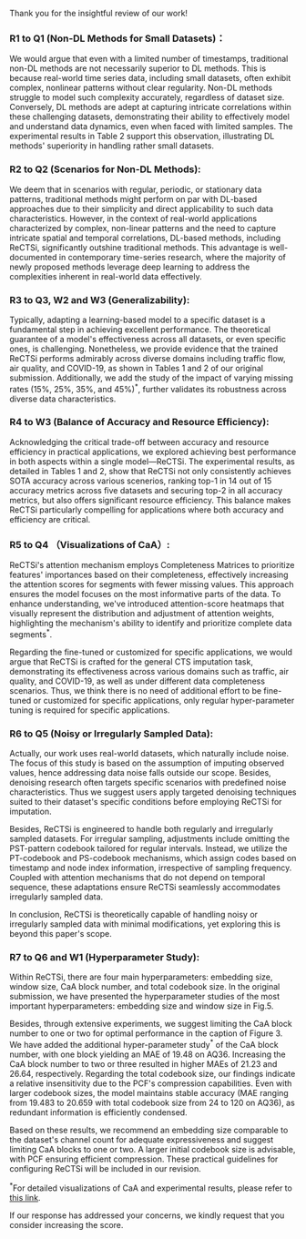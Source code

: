 Thank you for the insightful review of our work!

### R1 to Q1 (Non-DL Methods for Small Datasets)：
We would argue that even with a limited number of timestamps, traditional non-DL methods are not necessarily superior to DL methods. This is because real-world time series data, including small datasets, often exhibit complex, nonlinear patterns without clear regularity. Non-DL methods struggle to model such complexity accurately, regardless of dataset size. Conversely, DL methods are adept at capturing intricate correlations within these challenging datasets, demonstrating their ability to effectively model and understand data dynamics, even when faced with limited samples. The experimental results in Table 2 support this observation, illustrating DL methods' superiority in handling rather small datasets.
### R2 to Q2 (Scenarios for Non-DL Methods):
We deem that in scenarios with regular, periodic, or stationary data patterns, traditional methods might perform on par with DL-based approaches due to their simplicity and direct applicability to such data characteristics. However, in the context of real-world applications characterized by complex, non-linear patterns and the need to capture intricate spatial and temporal correlations, DL-based methods, including ReCTSi, significantly outshine traditional methods. This advantage is well-documented in contemporary time-series research, where the majority of newly proposed methods leverage deep learning to address the complexities inherent in real-world data effectively.
### R3 to Q3, W2 and W3 (Generalizability):
Typically, adapting a learning-based model to a specific dataset is a fundamental step in achieving excellent performance. The theoretical guarantee of a model's effectiveness across all datasets, or even specific ones, is challenging. Nonetheless, we provide evidence that the trained ReCTSi performs admirably across diverse domains including traffic flow, air quality, and COVID-19, as shown in Tables 1 and 2 of our original submission. Additionally, we add the study of the impact of varying missing rates (15%, 25%, 35%, and 45%)$^*$, further validates its robustness across diverse data characteristics.
### R4 to W3 (Balance of Accuracy and Resource Efficiency):
Acknowledging the critical trade-off between accuracy and resource efficiency in practical applications, we explored achieving best performance in both aspects within a single model—ReCTSi. The experimental results, as detailed in Tables 1 and 2, show that ReCTSi not only consistently achieves SOTA accuracy across various scenerios, ranking top-1 in 14 out of 15 accuracy metrics across five datasets and securing top-2 in all accuracy metrics, but also offers significant resource efficiency. This balance makes ReCTSi particularly compelling for applications where both accuracy and efficiency are critical.
### R5 to Q4 （Visualizations of CaA）:
ReCTSi's attention mechanism employs Completeness Matrices to prioritize features' importances based on their completeness, effectively increasing the attention scores for segments with fewer missing values. This approach ensures the model focuses on the most informative parts of the data. To enhance understanding, we've introduced attention-score heatmaps that visually represent the distribution and adjustment of attention weights, highlighting the mechanism's ability to identify and prioritize complete data segments$^*$.

Regarding the fine-tuned or customized for specific applications, we would argue that ReCTSi is crafted for the general CTS imputation task, demonstrating its effectiveness across various domains such as traffic, air quality, and COVID-19, as well as under different data completeness scenarios. Thus, we think there is no need of additional effort to be fine-tuned or customized for specific applications, only regular hyper-parameter tuning is required for specific applications.
### R6 to Q5 (Noisy or Irregularly Sampled Data):
Actually, our work uses real-world datasets, which naturally include noise. The focus of this study is based on the assumption of imputing observed values, hence addressing data noise falls outside our scope. Besides, denoising research often targets specific scenarios with predefined noise characteristics. Thus we suggest users apply targeted denoising techniques suited to their dataset's specific conditions before employing ReCTSi for imputation.

Besides, ReCTSi is engineered to handle both regularly and irregularly sampled datasets. For irregular sampling, adjustments include omitting the PST-pattern codebook tailored for regular intervals. Instead, we utilize the PT-codebook and PS-codebook mechanisms, which assign codes based on timestamp and node index information, irrespective of sampling frequency. Coupled with attention mechanisms that do not depend on temporal sequence, these adaptations ensure ReCTSi seamlessly accommodates irregularly sampled data.

In conclusion, ReCTSi is theoretically capable of handling noisy or irregularly sampled data with minimal modifications, yet exploring this is beyond this paper's scope.
### R7 to Q6 and W1 (Hyperparameter Study):
Within ReCTSi, there are four main hyperparameters: embedding size, window size, CaA block number, and total codebook size. In the original submission, we have presented the hyperparameter studies of the most important hyperparameters: embedding size and window size in Fig.5. 

Besides, through extensive experiments, we suggest limiting the CaA block number to one or two for optimal performance in the caption of Figure 3. We have added the additional hyper-parameter study$^*$ of the CaA block number, with one block yielding an MAE of 19.48 on AQ36. Increasing the CaA block number to two or three resulted in higher MAEs of 21.23 and 26.64, respectively. Regarding the total codebook size, our findings indicate a relative insensitivity due to the PCF's compression capabilities. Even with larger codebook sizes, the model maintains stable accuracy (MAE ranging from 19.483 to 20.659 with total codebook size from 24 to 120 on AQ36), as redundant information is efficiently condensed.

Based on these results, we recommend an embedding size comparable to the dataset's channel count for adequate expressiveness and suggest limiting CaA blocks to one or two. A larger initial codebook size is advisable, with PCF ensuring efficient compression. These practical guidelines for configuring ReCTSi will be included in our revision.

$^*$For detailed visualizations of CaA and experimental results, please refer to [this link](bit.ly/49ADwMX).

If our response has addressed your concerns, we kindly request that you consider increasing the score.

